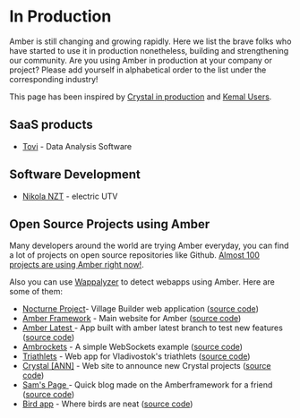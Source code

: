 # In Production

Amber is still changing and growing rapidly. Here we list the brave folks who have started to use it in production nonetheless, building and strengthening our community. Are you using Amber in production at your company or project? Please add yourself in alphabetical order to the list under the corresponding industry!

This page has been inspired by [Crystal in production](https://github.com/crystal-lang/crystal/wiki/Used-in-production) and [Kemal Users](https://github.com/kemalcr/kemal/wiki/Kemal-Users).

## SaaS products

* [Tovi](https://tovi.io/) - Data Analysis Software

## Software Development

* [Nikola NZT](https://nikolamotor.com/nzt) - electric UTV

## Open Source Projects using Amber

Many developers around the world are trying Amber everyday, you can find a lot of projects on open source repositories like Github. [Almost 100 projects are using Amber right now!](http://shards.info/repos/amberframework/amber/dependents).

Also you can use [Wappalyzer](https://www.wappalyzer.com/technologies/amber) to detect webapps using Amber. Here are some of them:

* [Nocturne Project](https://nocturne.crnbrdrck.xyz/)- Village Builder web application \([source code](https://github.com/TheNocturneProject/Nocturne)\)
* [Amber Framework](https://amberframework.org/) - Main website for Amber \([source code](https://github.com/amberframework/amberframework.org)\)
* [Amber Latest ](https://amber-latest-app-example.herokuapp.com/)- App built with amber latest branch to test new features \([source code](https://github.com/faustinoaq/amber-latest-app-example)\)
* [Ambrockets](https://ambrockets.herokuapp.com/) - A simple WebSockets example \([source code](https://github.com/faustinoaq/ambrockets)\)
* [Triathlets](http://triathlets.krylov-alexey.ru/) - Web app for Vladivostok's triathlets \([source code](https://github.com/forsaken1/triathlets)\)
* [Crystal \[ANN\]](https://crystal-ann.com/) - Web site to announce new Crystal projects \([source code](https://github.com/crystal-community/crystal-ann)\)
* [Sam's Page ](https://sam-website.herokuapp.com/)- Quick blog made on the Amberframework for a friend \([source code](https://github.com/jhonnold/sam-website)\)
* [Bird app](https://crystal-bird-app.herokuapp.com/) - Where birds are neat \([source code](https://github.com/bradford-hamilton/crystal-bird-app)\)
